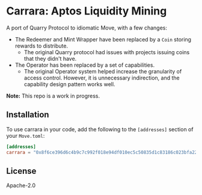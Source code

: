 # Carrara: Aptos Liquidity Mining

A port of Quarry Protocol to idiomatic Move, with a few changes:

- The Redeemer and Mint Wrapper have been replaced by a `Coin` storing rewards to distribute.
  - The original Quarry protocol had issues with projects issuing coins that they didn't have.
- The Operator has been replaced by a set of capabilities.
  - The original Operator system helped increase the granularity of access control. However, it is unnecessary indirection, and the capability design pattern works well.

**Note:** This repo is a work in progress.

## Installation

To use carrara in your code, add the following to the `[addresses]` section of your `Move.toml`:

```toml
[addresses]
carrara = "0x8f6ce396d6c4b9c7c992f018e94df010ec5c50835d1c83186c023bfa22df638c"
```

## License

Apache-2.0
